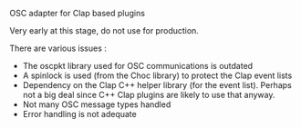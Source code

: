 OSC adapter for Clap based plugins

Very early at this stage, do not use for production.

There are various issues :

- The oscpkt library used for OSC communications is outdated
- A spinlock is used (from the Choc library) to protect the Clap event lists
- Dependency on the Clap C++ helper library (for the event list). Perhaps not a big deal since
C++ Clap plugins are likely to use that anyway.
- Not many OSC message types handled
- Error handling is not adequate
